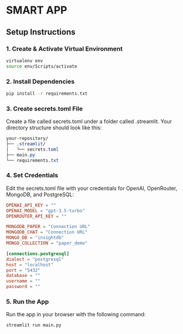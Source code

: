 
# SMART APP

## Setup Instructions

### 1. Create & Activate Virtual Environment
```bash
virtualenv env
source env/Scripts/activate
```
### 2. Install Dependencies
```bash
pip install -r requirements.txt
```
### 3. Create secrets.toml File
Create a file called secrets.toml under a folder called .streamlit. Your directory structure should look like this:
```css
your-repository/
├── .streamlit/
│   └── secrets.toml
├── main.py
└── requirements.txt
```
### 4. Set Credentials
Edit the secrets.toml file with your credentials for OpenAI, OpenRouter, MongoDB, and PostgreSQL:

```toml
OPENAI_API_KEY = ""
OPENAI_MODEL = "gpt-3.5-turbo"
OPENROUTER_API_KEY = ""

MONGODB_PAPER = "Connection URL"
MONGODB_CHAT = "Connection URL"
MONGO_DB = "insightdb"
MONGO_COLLECTION = "paper_demo"

[connections.postgresql]
dialect = "postgresql"
host = "localhost"
port = "5432"
database = ""
username = ""
password = ""
```
### 5. Run the App
Run the app in your browser with the following command:
```bash
streamlit run main.py
```
